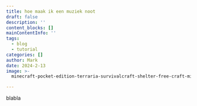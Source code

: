 ```yaml
---
title: hoe maak ik een muziek noot
draft: false
description: ''
content_blocks: []
mainContentInfo: ''
tags:
  - blog
  - tutorial
categories: []
author: Mark
date: 2024-2-13
image: >-
  minecraft-pocket-edition-terraria-survivalcraft-shelter-free-craft-mine-block-minecraft.jpg

---
```




blabla
